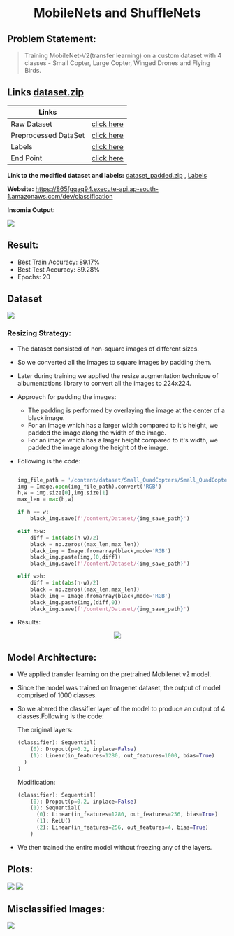 #  <p align="center">MobileNets and ShuffleNets</p>

## Problem Statement:
> Training MobileNet-V2(transfer learning) on a custom dataset with 4 classes - Small Copter, Large Copter, Winged Drones and Flying Birds.

## Links </b> <a href='https://drive.google.com/file/d/1-EvvUU6K6RzNVgEibT3oP1SFb_epRNbI/view?usp=sharing'>dataset.zip</a>

|Links                 |                                                                                                   |
| ---------------------| --------------------------------------------------------------------------------------------------|
| Raw Dataset          | [click here](https://drive.google.com/file/d/1-EvvUU6K6RzNVgEibT3oP1SFb_epRNbI/view?usp=sharing)  |
| Preprocessed DataSet |[click here](https://drive.google.com/file/d/1sJ8EngUpwcTT7tbqRhqQijbm-nGLuVF9/view?usp=sharing)   |
| Labels               |[click here](https://drive.google.com/file/d/1-5KNd0rNceRdtxWqvlG_3w9VnY37Bkc5/view?usp=sharing)   |
| End Point            | [click here](https://865fgqaq94.execute-api.ap-south-1.amazonaws.com/dev/classification)          |


<b>Link to the modified dataset and labels:</b> <a href='https://drive.google.com/file/d/1sJ8EngUpwcTT7tbqRhqQijbm-nGLuVF9/view?usp=sharing'>dataset_padded.zip</a> , <a href='https://drive.google.com/file/d/1-5KNd0rNceRdtxWqvlG_3w9VnY37Bkc5/view?usp=sharing'>Labels </a>

<b>Website:</b> <a href='https://865fgqaq94.execute-api.ap-south-1.amazonaws.com/dev/classification'>https://865fgqaq94.execute-api.ap-south-1.amazonaws.com/dev/classification</a>

<b>Insomia Output:</b>

<img src='https://github.com/SVGS-EVA4/Phase2/blob/master/S2-MobileNets_and_ShuffleNets/images/insomia_output.JPG'/>

## Result:
* Best Train Accuracy: 89.17%
* Best Test Accuracy: 89.28%
* Epochs: 20 

## Dataset

![](https://raw.githubusercontent.com/SVGS-EVA4/Phase2/master/S2-MobileNets_and_ShuffleNets/images/dataset_viz1.PNG)

### Resizing Strategy:
* The dataset consisted of non-square images of different sizes.
* So we converted all the images to square images by padding them.
* Later during training we applied the resize augmentation technique of albumentations library to convert all the images to 224x224.
* Approach for padding the images:
    * The padding is performed by overlaying the image at the center of a black image. 
    * For an image which has a larger width compared to it's height, we padded the image along the width of the image.
    * For an image which has a larger height compared to it's width, we padded the image along the height of the image.    
* Following is the code:
   ```python

   img_file_path = '/content/dataset/Small_QuadCopters/Small_QuadCopters_1.jpg'
   img = Image.open(img_file_path).convert('RGB')
   h,w = img.size[0],img.size[1]
   max_len = max(h,w)

   if h == w:
       black_img.save(f'/content/Dataset/{img_save_path}')

   elif h>w:
       diff = int(abs(h-w)/2)
       black = np.zeros((max_len,max_len))
       black_img = Image.fromarray(black,mode='RGB')
       black_img.paste(img,(0,diff))
       black_img.save(f'/content/Dataset/{img_save_path}')

   elif w>h:
       diff = int(abs(h-w)/2)
       black = np.zeros((max_len,max_len))
       black_img = Image.fromarray(black,mode='RGB')
       black_img.paste(img,(diff,0))
       black_img.save(f'/content/Dataset/{img_save_path}')
   ```

* Results:

 <p align="center"><img src = "https://github.com/SVGS-EVA4/Phase2/blob/master/S2-MobileNets_and_ShuffleNets/images/input_output_pad.jpg"></p>
 

## Model Architecture:
* We applied transfer learning on the pretrained Mobilenet v2 model.
* Since the model was trained on Imagenet dataset, the output of model comprised of 1000 classes.
* So we altered the classifier layer of the model to produce an output of 4 classes.Following is the code:

    The original layers:
    ```python
    (classifier): Sequential(
        (0): Dropout(p=0.2, inplace=False)
        (1): Linear(in_features=1280, out_features=1000, bias=True) 
      )
    )
    ```
    Modification:
    ```python
    (classifier): Sequential(
        (0): Dropout(p=0.2, inplace=False)
        (1): Sequential(
          (0): Linear(in_features=1280, out_features=256, bias=True)
          (1): ReLU()
          (2): Linear(in_features=256, out_features=4, bias=True)
        )
    ```
* We then trained the entire model without freezing any of the layers.

## Plots:

<img src='https://github.com/SVGS-EVA4/Phase2/blob/master/S2-MobileNets_and_ShuffleNets/images/plot_acc.png'/>

<img src='https://github.com/SVGS-EVA4/Phase2/blob/master/S2-MobileNets_and_ShuffleNets/images/plot_loss.png'/>

## Misclassified Images: 

<img src='https://github.com/SVGS-EVA4/Phase2/blob/master/S2-MobileNets_and_ShuffleNets/images/misclassified_classwise.png'/>

